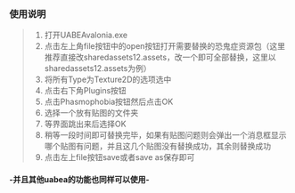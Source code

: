 ### 使用说明
> 1. 打开UABEAvalonia.exe
> 2. 点击左上角file按钮中的open按钮打开需要替换的恐鬼症资源包（这里推荐直接改sharedassets12.assets，改一个即可全部替换，这里以sharedassets12.assets为例）
> 3. 将所有Type为Texture2D的选项选中
> 4. 点击右下角Plugins按钮
> 5. 点击Phasmophobia按钮然后点击OK
> 6. 选择一个放有贴图的文件夹
> 7. 等界面跳出来后选择OK
> 8. 稍等一段时间即可替换完毕，如果有贴图问题则会弹出一个消息框显示哪个贴图有问题，并且这几个贴图没有替换成功，其余则替换成功
> 9. 点击左上file按钮save或者save as保存即可
#### -并且其他uabea的功能也同样可以使用-
